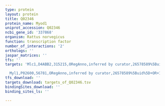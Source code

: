 ```yaml
---
type: protein
layout: protein
title: Q02346
protein_name: Myod1
uniprot_accession: Q02346
ncbi_gene_id: '337868'
organism: Rattus norvegicus
function: transcription factor
number_of_interactions: '2'
orthologs: ''
jaspar_matrices: ''
tfs: ''
targets: 'Mlc1,D4ABB2,315215,ORegAnno,inferred by curator,26578589%5Buid%5D+OR+1847512%5Buid%5D,Yes

  Myl1,P02600,56781,ORegAnno,inferred by curator,26578589%5Buid%5D+OR+1847512%5Buid%5D,Yes'
tfs_download: ''
targets_download: targets_of_Q02346.tsv
bindingSites_download: ''
binding_sites_ls: ''

---
```

